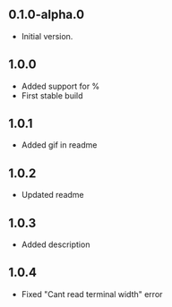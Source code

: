 ## 0.1.0-alpha.0

- Initial version.

## 1.0.0

- Added support for %
- First stable build

## 1.0.1

- Added gif in readme

## 1.0.2

- Updated readme

## 1.0.3

- Added description

## 1.0.4

- Fixed "Cant read terminal width" error
